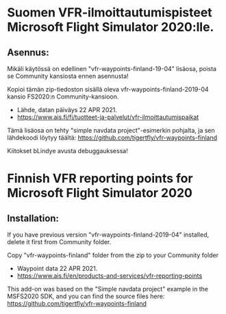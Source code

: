 # Suomen VFR-ilmoittautumispisteet Microsoft Flight Simulator 2020:lle.

## Asennus: 

Mikäli käytössä on edellinen "vfr-waypoints-finland-19-04" lisäosa, poista se Community kansiosta ennen asennusta!



Kopioi tämän zip-tiedoston sisällä oleva vfr-waypoints-finland-2019-04 
kansio FS2020:n Community-kansioon.

  * Lähde, datan päiväys 22 APR 2021.
  * https://www.ais.fi/fi/tuotteet-ja-palvelut/vfr-ilmoittautumispaikat

Tämä lisäosa on tehty "simple navdata project"-esimerkin pohjalta, ja
sen lähdekoodi löytyy täältä: https://github.com/tigertfly/vfr-waypoints-finland

Kiitokset bLindye avusta debuggauksessa!


# Finnish VFR reporting points for Microsoft Flight Simulator 2020

## Installation: 

If you have previous version "vfr-waypoints-finland-2019-04" installed, delete it first from Community folder.



Copy "vfr-waypoints-finland" folder from the zip to your Community folder

  * Waypoint data 22 APR 2021.
  * https://www.ais.fi/en/products-and-services/vfr-reporting-points

This add-on was based on the "Simple navdata project" example in the
MSFS2020 SDK, and you can find the source files here:
https://github.com/tigertfly/vfr-waypoints-finland



